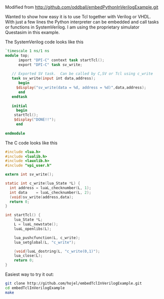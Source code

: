 Modified from http://github.com/oddball/embedPythonInVerilogExample.git


Wanted to show how easy it is to use Tcl together with Verilog or VHDL. With just a few lines the Python interpreter can be embedded and call tasks or functions in SystemVerilog. I am using the proprietary simulator Questasim in this example.

The SystemVerilog code looks like this

```v
`timescale 1 ns/1 ns
module top;
      import "DPI-C" context task startTcl();
      export "DPI-C" task sv_write;
 
   // Exported SV task.  Can be called by C,SV or Tcl using c_write
   task sv_write(input int data,address);
      begin
     $display("sv_write(data = %d, address = %d)",data,address);
      end
   endtask
 
   initial
     begin
    startTcl();
    $display("DONE!!");
     end
 
endmodule
```


The C code looks like this

```c
#include <lua.h>
#include <lualib.h>
#include <lauxlib.h>
#include "vpi_user.h"

extern int sv_write();

static int c_write(lua_State *L) {
  int address = luaL_checknumber(L, 1);
  int data    = luaL_checknumber(L, 2);
  (void)sv_write(address,data);
  return 0;
}

int startTcl() {
    lua_State *L;
    L = luaL_newstate();
    luaL_openlibs(L);

    lua_pushcfunction(L, c_write);
    lua_setglobal(L, "c_write");

    (void)luaL_dostring(L, "c_write(0,1)");
    lua_close(L);
    return 0;
}
```

Easiest way to try it out:

```bash
git clone http://github.com/hojel/embedTclInVerilogExample.git
cd embedTclInVerilogExample
make
```
